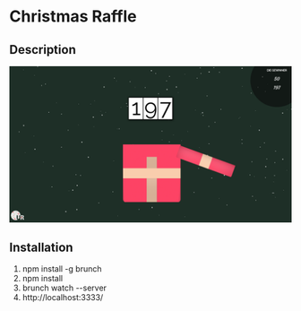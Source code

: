 Christmas Raffle
======

Description
------

![alt text](https://github.com/CrazyCrud/christmas-raffle/blob/master/assets/demo.PNG "Demo 1")


Installation
------

1. npm install -g brunch
2. npm install
3. brunch watch --server
4. http://localhost:3333/
